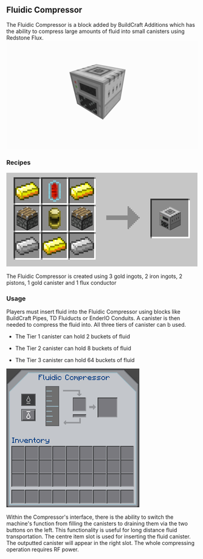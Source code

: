 ## Fluidic Compressor
The Fluidic Compressor is a block added by BuildCraft Additions which has the ability to compress large amounts of fluid into small canisters using Redstone Flux.
![Step 4](../img/Blocks/FluidicCompressor/block.png)
### Recipes

![Recipe](../img/Blocks/FluidicCompressor/recipe.png)

The Fluidic Compressor is created using 3 gold ingots, 2 iron ingots, 2 pistons, 1 gold canister and 1 flux conductor

### Usage
Players must insert fluid into the Fluidic Compressor using blocks like BuildCraft Pipes, TD Fluiducts or EnderIO Conduits. A canister is then needed to compress the fluid into. All three tiers of canister can b used. 

+ The Tier 1 canister can hold 2 buckets of fluid

+ The Tier 2 canister can hold 8 buckets of fluid

+ The Tier 3 canister can hold 64 buckets of fluid 

![The Interface](../img/Blocks/FluidicCompressor/gui.png)

Within the Compressor's interface, there is the ability to switch the machine's function from filling the canisters to draining them via the two buttons on the left. This functionality is useful for long distance fluid transportation. The centre item slot is used for inserting the fluid canister. The outputted canister will appear in the right slot. The whole compressing operation requires RF power.

